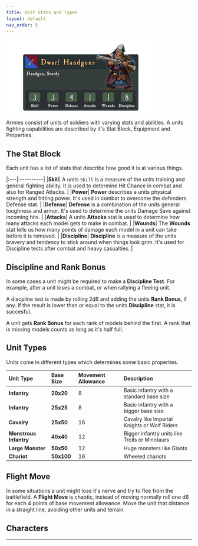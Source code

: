 ```yaml
---
title: Unit Stats and Types
layout: default
nav_order: 5
---
```

<link rel="stylesheet" href="../style.css">

<img src="../assets/images/unitcard.png" width="400">

Armies consist of units of soldiers with varying stats and abilities. A units fighting capabilities are described by it's Stat Block, Equipment and Properties.

## The Stat Block
Each unit has a list of stats that describe how good it is at various things.

|:---|:----------|
|**Skill**| A units `Skill` is a measure of the units training and general fighting ability. It is used to determine Hit Chance in combat and also for Ranged Attacks. |
|**Power**| **Power** describes a units physical strength and hitting power. It's used in combat to overcome the defenders Defense stat. |
|**Defense**| **Defense** is a combination of the units general toughness and armor. It's used to determine the units  Damage Save against incoming hits. |
|**Attacks**| A units **Attacks** stat is used to determine how many attacks each model gets to make in combat. |
|**Wounds**| The **Wounds** stat tells us how many points of damage each model in a unit can take before it is removed. |
|**Discipline**| **Discipline** is a measure of the units bravery and tendency to stick around when things look grim. It's used for Discipline tests after combat and heavy casualties. |

## Discipline and Rank Bonus
In some cases a unit might be required to make a **Discipline Test**. For example, after a unit loses a combat, or when rallying a fleeing unit. 

A discpline test is made by rolling 2d6 and adding the units **Rank Bonus**, if any. If the result is lower than or equal to the units **Discipline** stat, it is succesful. 

A unit gets **Rank Bonus** for each rank of models behind the first. A rank that is missing models counts as long as it's half full.

## Unit Types
Units come in different types which determines some basic properties.

| Unit Type | Base Size | Movement Allowance |Description |
|:-----|:----|:---|:----------|
|**Infantry** | **20x20**| 8 | Basic infantry with a standard base size |
|**Infantry** | **25x25**| 8 | Basic infantry with a bigger base size |
|**Cavalry** | **25x50**| 16 | Cavalry like Imperial Knights or Wolf Riders |
|**Monstrous Infantry** | **40x40**| 12 | Bigger infantry units like Trolls or Minotaurs |
|**Large Monster** | **50x50**| 12 | Huge monsters like Giants |
|**Chariot** | **50x100**| 16 | Wheeled chariots |

## Flight Move
In some situations a unit might lose it's nerve and try  to flee from the battlefield. A **Flight Move** is chaotic, instead of moving normally roll one d6 for each 4 points of base movement allowance. Move the unit that distance in a straight line, avoiding other units and terrain. 

## Characters


----